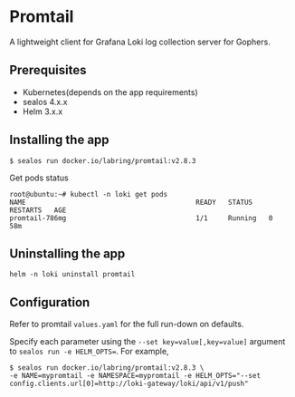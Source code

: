 # Promtail

A lightweight client for Grafana Loki log collection server for Gophers.

## Prerequisites

- Kubernetes(depends on the app requirements)
- sealos 4.x.x
- Helm 3.x.x

## Installing the app

```shell
$ sealos run docker.io/labring/promtail:v2.8.3
```

Get pods status

```shell
root@ubuntu:~# kubectl -n loki get pods
NAME                                          READY   STATUS    RESTARTS   AGE
promtail-786mg                                1/1     Running   0          58m
```

## Uninstalling the app

```shell
helm -n loki uninstall promtail
```

## Configuration

Refer to promtail `values.yaml` for the full run-down on defaults.

Specify each parameter using the `--set key=value[,key=value]` argument to `sealos run -e HELM_OPTS=`. For example,

```shell
$ sealos run docker.io/labring/promtail:v2.8.3 \
-e NAME=mypromtail -e NAMESPACE=mypromtail -e HELM_OPTS="--set config.clients.url[0]=http://loki-gateway/loki/api/v1/push"
```
